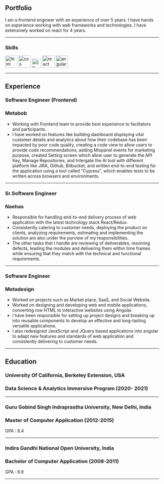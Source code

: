 ## Portfolio
I am a frontend engineer with an experience of over 5 years. I have hands on experience working with web frameworks and technologies. I have extensively worked on react for 4 years.

---

### Skills

<p align="left">
  
  <img src="https://upload.wikimedia.org/wikipedia/commons/thumb/6/61/HTML5_logo_and_wordmark.svg/2048px-HTML5_logo_and_wordmark.svg.png" alt="html" width="40" height="40">
  <img src="https://upload.wikimedia.org/wikipedia/commons/thumb/d/d5/CSS3_logo_and_wordmark.svg/1200px-CSS3_logo_and_wordmark.svg.png" alt="css" width="40" height="40">
 <img src="https://upload.wikimedia.org/wikipedia/commons/6/6a/JavaScript-logo.png" height="30" width="auto" alt="js">
 <img src="https://upload.wikimedia.org/wikipedia/commons/thumb/a/a7/React-icon.svg/1280px-React-icon.svg.png" alt="react" width="auto" height="40">
 <img src="https://angular.io/assets/images/logos/angular/angular.svg" alt="angular" width="40" height="40">
  
</p>

---

## Experience

### **Software Engineer (Frontend)**
### Metabob

- Working with Frontend team to provide best experience to faciltators and participants.
- I have worked on features like building dashboard displaying vital customer details and analytics about how their codebase has been impacted by poor code quality, creating a code view to allow users to provide code recommendations, adding Mixpanel events for marketing purpose, created Setting screen which allow user to generate the API Key, Manage Repositories, and Intergate the AI tool with different platform like JIRA, Github, Bitbucket, and written end-to-end testing for the application using a tool called  “Cypress”, which enables tests to be written across browsers and environments.

---

### **Sr.Software Engineer**
### Naehas

- Responsible for handling end-to-end delivery process of web application with the latest technology stack React/Redux.
- Consistently catering to customer needs, deploying the product on clients, analyzing requirements, estimating and implementing the solution are also under the purview of my responsibilities.
- The other tasks that I handle are reviewing of deliverables, resolving defects, leading the modules and delivering them within time frames while ensuring that they match with the technical and functional requirements. 

---

### **Software Engineer**
### Metadesign

- Worked on projects such as Market place, SaaS, and Social Website.
- Worked on designing and developing web and mobile applications, converting row HTML to interactive websites using Angular.
- I have been responsible for setting up project designs and breaking up into reusable components to develop an effective and long-lasting versatile applications. 
- I also redesigned JavaScript and JQuery based applications into angular to adapt new features and standards of web application and consistently delivering to customer needs.

---

## Education

### **University Of California, Berkeley Extension, USA**
### Data Science & Analytics Immersive Program (2020- 2021)

---

### **Guru Gobind Singh Indraprastha University, New Delhi, India**
### Master of Computer Application (2012-2015)
GPA : 8.4

---

### **Indira Gandhi National Open University, India**
### Bachelor of Computer Application (2008-2011)
GPA : 6.9

---
